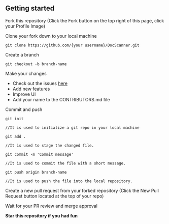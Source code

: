 ## Getting started

Fork this repository (Click the Fork button on the top right of this page, click your Profile Image)

Clone your fork down to your local machine

    git clone https://github.com/{your username}/DocScanner.git

Create a branch

    git checkout -b branch-name

Make your changes
    
 - Check out the issues [here](https://github.com/Aman-zishan/DocScanner/issues)
 - Add new features
 - Improve UI
 - Add your name to the CONTRIBUTORS.md file

Commit and push 

    git init
    
    //It is used to initialize a git repo in your local machine
    
    git add .

    //It is used to stage the changed file. 
    
    git commit -m 'Commit message'
    
    //It is used to commit the file with a short message.

    git push origin branch-name
    
    //It is used to push the file into the local repository.

Create a new pull request from your forked repository (Click the New Pull Request button located at the top of your repo)

Wait for your PR review and merge approval 

<b>Star this repository if you had fun</b>
